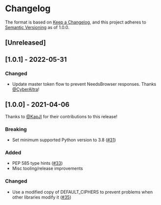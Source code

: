 # Changelog

The format is based on [Keep a Changelog](https://keepachangelog.com/en/1.0.0/),
and this project adheres to [Semantic Versioning](https://semver.org/spec/v2.0.0.html) as of 1.0.0.

## [Unreleased]

## [1.0.1] - 2022-05-31

### Changed

- Update master token flow to prevent NeedsBrowser responses. Thanks [@CyberAltra](https://github.com/CyberAltra)!

## [1.0.0] - 2021-04-06

Thanks to [@KapJI](https://github.com/KapJI) for their contributions to this release!

### Breaking

- Set minimum supported Python version to 3.8 ([#31](https://github.com/simon-weber/gpsoauth/pull/31))

### Added

- PEP 585 type hints ([#33](https://github.com/simon-weber/gpsoauth/pull/33))
- Misc tooling/release improvements

### Changed

- Use a modified copy of DEFAULT_CIPHERS to prevent problems when other libraries modify it ([#35](https://github.com/simon-weber/gpsoauth/pull/35))
